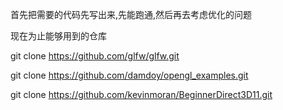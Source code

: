 首先把需要的代码先写出来,先能跑通,然后再去考虑优化的问题

现在为止能够用到的仓库

git clone https://github.com/glfw/glfw.git

git clone https://github.com/damdoy/opengl_examples.git

git clone https://github.com/kevinmoran/BeginnerDirect3D11.git